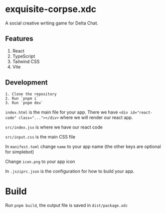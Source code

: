 # exquisite-corpse.xdc

A social creative writing game for Delta Chat.

## Features

1. React
2. TypeScript
3. Tailwind CSS
4. Vite

## Development

    1. Clone the repository
    2. Run `pnpm i`
    3. Run `pnpm dev`

`index.html` is the main file for your app. There we have `<div id="react-code" class="..."></div>` where we will render our react app.

`src/index.jsx` is where we have our react code

`src/input.css` is the main CSS file

In `manifest.toml` change `name` to your app name (the other keys are optional for simplebot)

Change `icon.png` to your app icon

In `.jsziprc.json` is the configuration for how to build your app.

# Build

Run `pnpm build`, the output file is saved in `dist/package.xdc`
